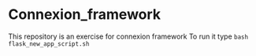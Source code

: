# Connexion_framework
This repository is an exercise for connexion framework
To run it type ``` bash flask_new_app_script.sh ```

